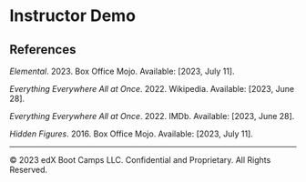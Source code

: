 # Instructor Demo

## References

*Elemental*. 2023. Box Office Mojo. Available: [2023, July 11].

*Everything Everywhere All at Once*. 2022. Wikipedia. Available: [2023, June 28].

*Everything Everywhere All at Once*. 2022. IMDb. Available: [2023, June 28].

*Hidden Figures*. 2016. Box Office Mojo. Available: [2023, July 11].

---

© 2023 edX Boot Camps LLC. Confidential and Proprietary. All Rights Reserved.
